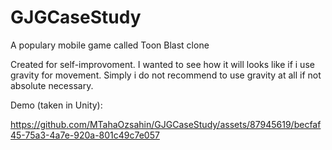 # GJGCaseStudy
 A populary mobile game called Toon Blast clone

Created for self-improvoment.
I wanted to see how it will looks like if i use gravity for movement.
Simply i do not recommend to use gravity at all if not absolute necessary.

Demo (taken in Unity):
 


https://github.com/MTahaOzsahin/GJGCaseStudy/assets/87945619/becfaf45-75a3-4a7e-920a-801c49c7e057

